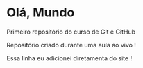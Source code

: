# Olá, Mundo
Primeiro repositòrio do curso de Git e GitHub

Repositório criado durante uma aula ao vivo !

Essa linha eu adicionei diretamenta do site !

